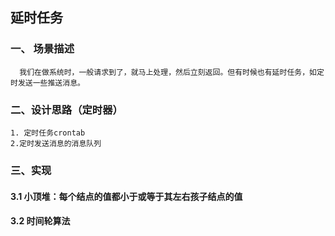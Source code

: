 ## 延时任务

### 一、 场景描述
      我们在做系统时，一般请求到了，就马上处理，然后立刻返回。但有时候也有延时任务，如定时发送一些推送消息。
      
### 二、设计思路（定时器）
    
    1. 定时任务crontab
    2.定时发送消息的消息队列
    
### 三、实现
#### 3.1 小顶堆：每个结点的值都小于或等于其左右孩子结点的值

#### 3.2 时间轮算法